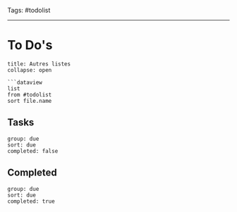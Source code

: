 Tags: #todolist

---

# To Do's 

```ad-info
title: Autres listes
collapse: open

```dataview
list
from #todolist 
sort file.name
```

## Tasks

```tq
group: due
sort: due
completed: false
````

## Completed

```tq
group: due
sort: due
completed: true
````